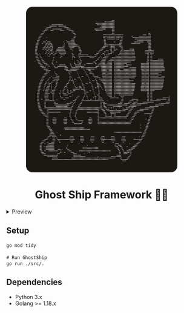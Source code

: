 <p align="center">
    <img src="./docs/logo.png" width="400">
    <h1 align="center">Ghost Ship Framework 🏴‍☠️</h1>
</p>

<details>
    <summary>Preview</summary>
    <img src="./docs/demo.png" width="600">
</details>

## Setup

```
go mod tidy

# Run GhostShip
go run ./src/.
```

## Dependencies

- Python 3.x
- Golang >= 1.18.x
